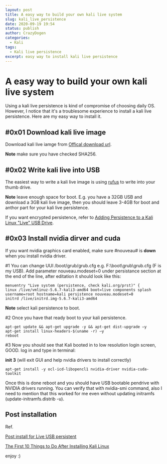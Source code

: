 ```yaml
---
layout: post
title: A easy way to build your own kali live system
slug: kali_live_persistence
date: 2020-09-19 19:54
status: publish
author: CrazyDogen
categories: 
  - Kali
tags: 
  - Kali live persistence
excerpt: easy way to install kali live persistence
---
```


# A easy way to build your own kali live system

Using a kali live persistence is kind of compromise of choosing daily OS.
However, I notice that it's a troublesome experience to install a kali live persistence. Here are my easy way to install it.
## #0x01 Download kali live image
Download kali live iamge from [Offical download url](https://www.kali.org/downloads/). 

**Note** make sure you have checked SHA256.
## #0x02 Write kali live into USB
The easiest way to write a kali live image is using [rufus](https://rufus.ie/) to write into your thumb drive.

**Note** leave enough space for boot.
E.g. you have a 32GB USB and download a 3GB kali live image, then you should leave 3-4GB for boot and anthor part for your kali live persistence.

If you want encrypted persistence, refer to [Adding Persistence to a Kali Linux "Live" USB Drive](https://www.kali.org/docs/usb/kali-linux-live-usb-persistence/#:~:text=The%20persistent%20data%20is%20stored,article%20will%20show%20you%20how.).

## #0x03 Install nvidia dirver and cuda
If you want nvidia graphics card enabled, make sure #nouveau# is **down** when you install nvidia driver.

#1 You can change  UUI /boot/grub/grub.cfg
e.g. F:\boot\grub\grub.cfg (F is my USB). Add parameter nouveau.modeset=0 under persistance section at the end of the line, after editation it should look like this:

    menuentry "Live system (persistence, check kali.org/prst)" {
    linux /live/vmlinuz-5.6.7-kali3-amd64 boot=live components splash username=root hostname=kali persistence nouveau.modeset=0
    initrd /live/initrd.img-5.6.7-kali3-amd64
**Note** select kali persistence to boot.

#2 Once you have that ready boot to your kali persistence.

    apt-get update && apt-get upgrade -y && apt-get dist-upgrade –y
    apt-get install linux-headers-$(uname -r) –y
    reboot
#3 Now you should see that Kali booted in to low resolution login screen, GOOD. log in and type in terminal:

**init 3** (will exit GUI and help nvidia drivers to install correctly)

    apt-get install -y ocl-icd-libopencl1 nvidia-driver nvidia-cuda-toolkit
    
Once this is done reboot and you should have USB bootable pendrive with NVIDIA drivers running.
You can verify that with nvidia-smi command, also I need to mention that this worked for me even without updating initramfs (update-initramfs.distrib -u).

## Post installation 

Ref.

[Post install for Live USB persistent](https://github.com/leonetolesano/custom-kali-tutorial/wiki/0x03-Post-install-for-Live-USB-persistent)

[The First 10 Things to Do After Installing Kali Linux](https://www.fossmint.com/things-to-do-after-installing-kali-linux/)

enjoy :)